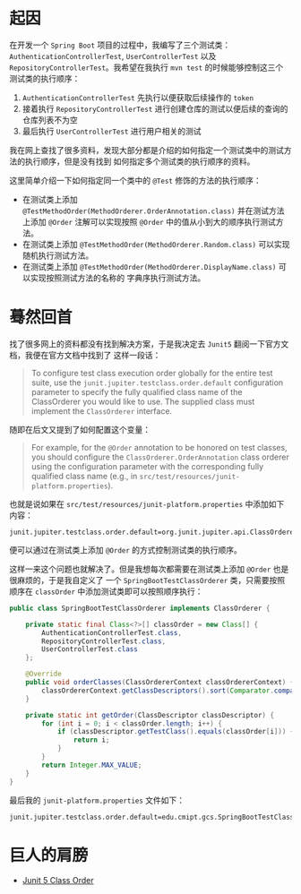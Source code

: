 # 起因
在开发一个 `Spring Boot` 项目的过程中，我编写了三个测试类：`AuthenticationControllerTest`,
`UserControllerTest` 以及 `RepositoryControllerTest`。我希望在我执行 `mvn test` 的时候能够控制这三个
测试类的执行顺序：
1. `AuthenticationControllerTest` 先执行以便获取后续操作的 `token`
2. 接着执行 `RepositoryControllerTest` 进行创建仓库的测试以便后续的查询的仓库列表不为空
3. 最后执行 `UserControllerTest` 进行用户相关的测试

我在网上查找了很多资料，发现大部分都是介绍的如何指定一个测试类中的测试方法的执行顺序，但是没有找到
如何指定多个测试类的执行顺序的资料。

这里简单介绍一下如何指定同一个类中的 `@Test` 修饰的方法的执行顺序：
* 在测试类上添加 `@TestMethodOrder(MethodOrderer.OrderAnnotation.class)` 并在测试方法上添加 `@Order`
注解可以实现按照 `@Order` 中的值从小到大的顺序执行测试方法。
* 在测试类上添加 `@TestMethodOrder(MethodOrderer.Random.class)` 可以实现随机执行测试方法。
* 在测试类上添加 `@TestMethodOrder(MethodOrderer.DisplayName.class)` 可以实现按照测试方法的名称的
字典序执行测试方法。

# 蓦然回首
找了很多网上的资料都没有找到解决方案，于是我决定去 `Junit5` 翻阅一下官方文档，我便在官方文档中找到了
这样一段话：
> To configure test class execution order globally for the entire test suite, use the
`junit.jupiter.testclass.order.default` configuration parameter to specify the fully qualified
class name of the ClassOrderer you would like to use. The supplied class must implement the
`ClassOrderer` interface.

随即在后文又提到了如何配置这个变量：
> For example, for the `@Order` annotation to be honored on test classes, you should configure the
`ClassOrderer.OrderAnnotation` class orderer using the configuration parameter with the
corresponding fully qualified class name (e.g., in `src/test/resources/junit-platform.properties`).

也就是说如果在 `src/test/resources/junit-platform.properties` 中添加如下内容：

```properties
junit.jupiter.testclass.order.default=org.junit.jupiter.api.ClassOrderer$OrderAnnotation
```

便可以通过在测试类上添加 `@Order` 的方式控制测试类的执行顺序。

这样一来这个问题也就解决了。但是我想每次都需要在测试类上添加 `@Order` 也是很麻烦的，于是我自定义了
一个 `SpringBootTestClassOrderer` 类，只需要按照顺序在 `classOrder` 中添加测试类即可以按照顺序执行：

```java
public class SpringBootTestClassOrderer implements ClassOrderer {

    private static final Class<?>[] classOrder = new Class[] {
        AuthenticationControllerTest.class,
        RepositoryControllerTest.class,
        UserControllerTest.class
    };

    @Override
    public void orderClasses(ClassOrdererContext classOrdererContext) {
        classOrdererContext.getClassDescriptors().sort(Comparator.comparingInt(SpringBootTestClassOrderer::getOrder));
    }

    private static int getOrder(ClassDescriptor classDescriptor) {
        for (int i = 0; i < classOrder.length; i++) {
            if (classDescriptor.getTestClass().equals(classOrder[i])) {
                return i;
            }
        }
        return Integer.MAX_VALUE;
    }
}
```

最后我的 `junit-platform.properties` 文件如下：

```properties
junit.jupiter.testclass.order.default=edu.cmipt.gcs.SpringBootTestClassOrderer
```

# 巨人的肩膀
* [Junit 5 Class Order](https://junit.org/junit5/docs/current/user-guide/#writing-tests-test-execution-order-classes)
